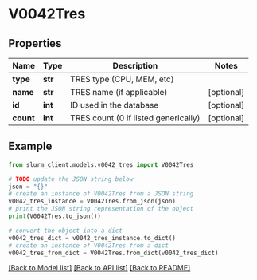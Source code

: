 # V0042Tres


## Properties

Name | Type | Description | Notes
------------ | ------------- | ------------- | -------------
**type** | **str** | TRES type (CPU, MEM, etc) | 
**name** | **str** | TRES name (if applicable) | [optional] 
**id** | **int** | ID used in the database | [optional] 
**count** | **int** | TRES count (0 if listed generically) | [optional] 

## Example

```python
from slurm_client.models.v0042_tres import V0042Tres

# TODO update the JSON string below
json = "{}"
# create an instance of V0042Tres from a JSON string
v0042_tres_instance = V0042Tres.from_json(json)
# print the JSON string representation of the object
print(V0042Tres.to_json())

# convert the object into a dict
v0042_tres_dict = v0042_tres_instance.to_dict()
# create an instance of V0042Tres from a dict
v0042_tres_from_dict = V0042Tres.from_dict(v0042_tres_dict)
```
[[Back to Model list]](../README.md#documentation-for-models) [[Back to API list]](../README.md#documentation-for-api-endpoints) [[Back to README]](../README.md)


